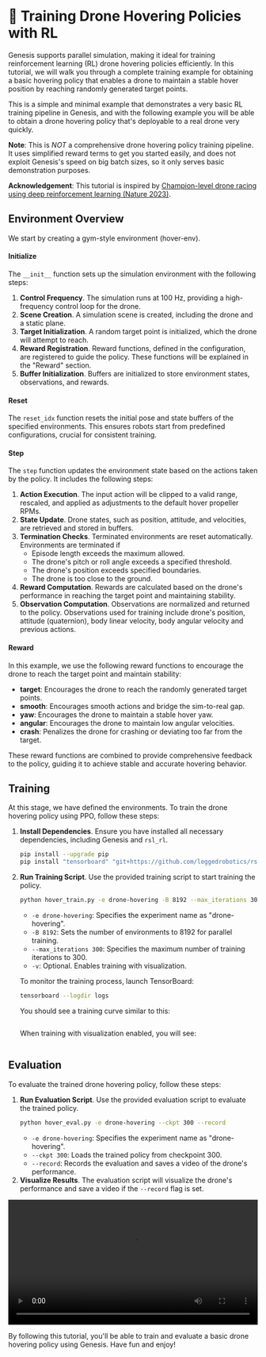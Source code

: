 # 🚁 Training Drone Hovering Policies with RL

Genesis supports parallel simulation, making it ideal for training reinforcement learning (RL) drone hovering policies efficiently. In this tutorial, we will walk you through a complete training example for obtaining a basic hovering policy that enables a drone to maintain a stable hover position by reaching randomly generated target points.

This is a simple and minimal example that demonstrates a very basic RL training pipeline in Genesis, and with the following example you will be able to obtain a drone hovering policy that's deployable to a real drone very quickly.

**Note**: This is *NOT* a comprehensive drone hovering policy training pipeline. It uses simplified reward terms to get you started easily, and does not exploit Genesis's speed on big batch sizes, so it only serves basic demonstration purposes.

**Acknowledgement**: This tutorial is inspired by [Champion-level drone racing using deep reinforcement learning (Nature 2023)](https://www.nature.com/articles/s41586-023-06419-4.pdf).

## Environment Overview
We start by creating a gym-style environment (hover-env).

#### Initialize
The `__init__` function sets up the simulation environment with the following steps:
1. **Control Frequency**.
    The simulation runs at 100 Hz, providing a high-frequency control loop for the drone.
2. **Scene Creation**.
    A simulation scene is created, including the drone and a static plane.
3. **Target Initialization**.
    A random target point is initialized, which the drone will attempt to reach.
4. **Reward Registration**.
    Reward functions, defined in the configuration, are registered to guide the policy. These functions will be explained in the "Reward" section.
5. **Buffer Initialization**.
    Buffers are initialized to store environment states, observations, and rewards.

#### Reset
The `reset_idx` function resets the initial pose and state buffers of the specified environments. This ensures robots start from predefined configurations, crucial for consistent training.

#### Step
The `step` function updates the environment state based on the actions taken by the policy. It includes the following steps:
1. **Action Execution**.
    The input action will be clipped to a valid range, rescaled, and applied as adjustments to the default hover propeller RPMs.
2. **State Update**.
    Drone states, such as position, attitude, and velocities, are retrieved and stored in buffers.
3. **Termination Checks**.
    Terminated environments are reset automatically. Environments are terminated if
    - Episode length exceeds the maximum allowed.
    - The drone's pitch or roll angle exceeds a specified threshold.
    - The drone's position exceeds specified boundaries.
    - The drone is too close to the ground.
4. **Reward Computation**.
    Rewards are calculated based on the drone's performance in reaching the target point and maintaining stability.
5. **Observation Computation**.
    Observations are normalized and returned to the policy. Observations used for training include drone's position, attitude (quaternion), body linear velocity, body angular velocity and previous actions.

#### Reward
In this example, we use the following reward functions to encourage the drone to reach the target point and maintain stability:
- **target**: Encourages the drone to reach the randomly generated target points.
- **smooth**: Encourages smooth actions and bridge the sim-to-real gap.
- **yaw**: Encourages the drone to maintain a stable hover yaw.
- **angular**: Encourages the drone to maintain low angular velocities.
- **crash**: Penalizes the drone for crashing or deviating too far from the target.

These reward functions are combined to provide comprehensive feedback to the policy, guiding it to achieve stable and accurate hovering behavior.

## Training
At this stage, we have defined the environments. To train the drone hovering policy using PPO, follow these steps:
1. **Install Dependencies**.
    Ensure you have installed all necessary dependencies, including Genesis and `rsl_rl`.
    ```bash
    pip install --upgrade pip
    pip install "tensorboard" "git+https://github.com/leggedrobotics/rsl_rl.git@v1.0.2"
    ```
2. **Run Training Script**.
    Use the provided training script to start training the policy.
    ```bash
    python hover_train.py -e drone-hovering -B 8192 --max_iterations 300
    ```
    - `-e drone-hovering`: Specifies the experiment name as "drone-hovering".
    - `-B 8192`: Sets the number of environments to 8192 for parallel training.
    - `--max_iterations 300`: Specifies the maximum number of training iterations to 300.
    - `-v`: Optional. Enables training with visualization.

    To monitor the training process, launch TensorBoard:
    ```bash
    tensorboard --logdir logs
    ```
    You should see a training curve similar to this:
    ```{figure} ../../_static/images/hover_curve.png
    ```
    When training with visualization enabled, you will see:
    ```{figure} ../../_static/images/training.gif
    ```

## Evaluation
To evaluate the trained drone hovering policy, follow these steps:
1. **Run Evaluation Script**.
    Use the provided evaluation script to evaluate the trained policy.
    ```bash
    python hover_eval.py -e drone-hovering --ckpt 300 --record
    ```
    - `-e drone-hovering`: Specifies the experiment name as "drone-hovering".
    - `--ckpt 300`: Loads the trained policy from checkpoint 300.
    - `--record`: Records the evaluation and saves a video of the drone's performance.
2. **Visualize Results**.
    The evaluation script will visualize the drone's performance and save a video if the `--record` flag is set.

<video preload="auto" controls="True" width="100%">
<source src="https://github.com/Genesis-Embodied-AI/genesis-doc/raw/main/source/_static/videos/hover_env.mp4" type="video/mp4">
</video>

By following this tutorial, you'll be able to train and evaluate a basic drone hovering policy using Genesis. Have fun and enjoy!